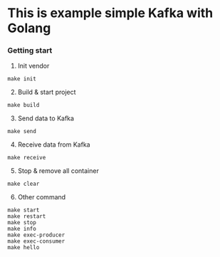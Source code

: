 # This is example simple Kafka with Golang 


### Getting start

1. Init vendor
```
make init
```
2. Build & start project
```
make build 
```
3. Send data to Kafka
```
make send 
```
4. Receive data from Kafka
```
make receive 
```
5. Stop & remove all container
```
make clear 
```
6. Other command
```
make start
make restart
make stop
make info
make exec-producer
make exec-consumer
make hello
```
